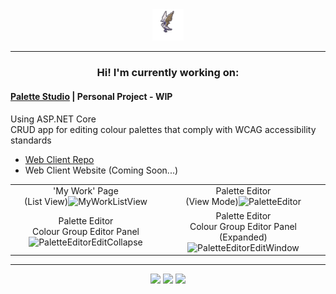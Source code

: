 <div align="center">
  <img src="https://github.com/sannafis/sannafis/blob/main/giantbattransparent.gif" width="10%"/>
</div>

<hr>
  
<div align="center">
  
### Hi! I'm currently working on:
  
</div>

#### [Palette Studio](https://github.com/sannafis/PaletteStudio/tree/master "Go to Repository") | Personal Project - WIP

Using ASP.NET Core\
CRUD app for editing colour palettes that comply with WCAG accessibility standards

  - [Web Client Repo](https://github.com/sannafis/PaletteStudio/tree/master/PaletteStudioClient "View Web Client in Repository")
  - Web Client Website (Coming Soon...)

<table  width="10%">
  <tr> 
    <td colspan="1" align="center">'My Work' Page <br> (List View)<img src="https://github.com/sannafis/PaletteStudioReadMe/assets/119695583/d9913d0d-99f7-4c05-a779-3c77e0b673a5" alt="MyWorkListView" /></td>
    <td colspan="1" align="center"> Palette Editor <br> (View Mode)<img src="https://github.com/sannafis/PaletteStudioReadMe/assets/119695583/b02f28b5-73fc-4020-93c3-eda3d7b6042f" alt="PaletteEditor" /></td>
    </tr>
  <tr> 
    <td colspan="1" align="center"> Palette Editor <br> Colour Group Editor Panel<img src="https://github.com/sannafis/PaletteStudioReadMe/assets/119695583/65ed6774-313d-4179-807f-43f5fa045005" alt="PaletteEditorEditCollapse" /></td>
    <td colspan="1" align="center"> Palette Editor <br> Colour Group Editor Panel (Expanded)<img src="https://github.com/sannafis/PaletteStudioReadMe/assets/119695583/bf296fcc-6dd6-44eb-a13d-00564f6ce88a" alt="PaletteEditorEditWindow" /></td>
    </tr>
</table>

<hr>

<div align="center" >
  <img src="https://github.com/user-attachments/assets/111c5a55-2e8c-4329-8786-e76eab5d1803" width="5%"/>
  <img src="https://github.com/user-attachments/assets/f92ac511-9797-4925-bbdb-6d20d549b23f" width="5%"/>
  <img src="https://github.com/user-attachments/assets/26b540c8-125d-43e5-bb70-2a5e63d159c2" width="5%"/>
</div>
